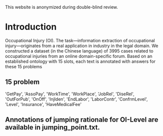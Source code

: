 This website is anonymized during double-blind review.

# Introduction
Occupational Injury (OI). The task—information extraction of occupational injury—originates from a real application in industry in the legal domain. We constructed a dataset (in the Chinese language) of 3995 cases related to occupational injuries from an online domain-specific forum. Based on an established ontology with 15 slots, each text is annotated with answers for these 15 problems


## 15 problem
'GetPay', 'AssoPay', 'WorkTime', 'WorkPlace', 'JobRel', 'DiseRel', 'OutForPub', 'OnOff', 'InjIden', 'EndLabor', 'LaborContr', 'ConfrmLevel', 'Level', 'Insurance', 'HaveMedicalFee'

## Annotations of jumping rationale for OI-Level are available in jumping\_point.txt.


